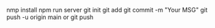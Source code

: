 nmp install
npm run server
git init
git add
git commit -m "Your MSG"
git push -u origin main or git push
